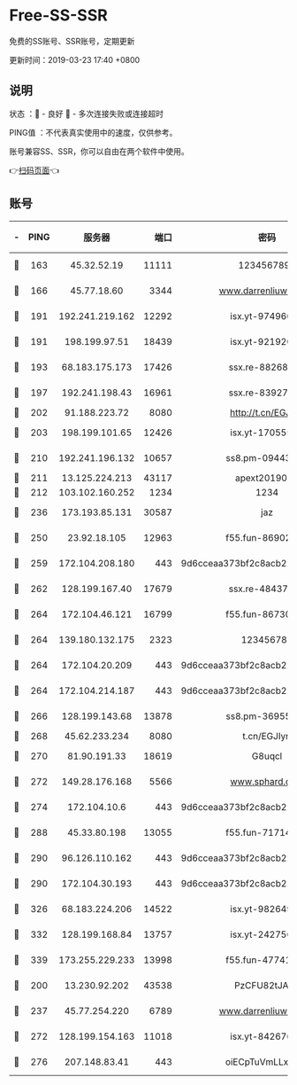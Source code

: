 # Free-SS-SSR

免费的SS账号、SSR账号，定期更新

更新时间：2019-03-23 17:40 +0800

## 说明

状态     ：🙂 - 良好 🙁 - 多次连接失败或连接超时

PING值   ：不代表真实使用中的速度，仅供参考。

账号兼容SS、SSR，你可以自由在两个软件中使用。

👉[扫码页面](https://liesauer.github.io/Free-SS-SSR/)👈

## 账号

|-|PING|服务器|端口|密码|加密方式|区域|
|:----:|:----:|:-----:|-----:|:----:|:----:|:----:|
|🙂|163|45.32.52.19|11111|1234567890|aes-256-cfb|JP|
|🙂|166|45.77.18.60|3344|www.darrenliuwei.com|aes-256-cfb|JP|
|🙂|191|192.241.219.162|12292|isx.yt-97496097|aes-256-cfb|US|
|🙂|191|198.199.97.51|18439|isx.yt-92192030|aes-256-cfb|US|
|🙂|193|68.183.175.173|17426|ssx.re-88268123|aes-256-cfb|US|
|🙂|197|192.241.198.43|16961|ssx.re-83927366|aes-256-cfb|US|
|🙂|202|91.188.223.72|8080|http://t.cn/EGJIyrl|rc4-md5|RU|
|🙂|203|198.199.101.65|12426|isx.yt-17055580|aes-256-cfb|US|
|🙂|210|192.241.196.132|10657|ss8.pm-09443991|aes-256-cfb|US|
|🙂|211|13.125.224.213|43117|apext2019005|chacha20|KR|
|🙂|212|103.102.160.252|1234|1234|rc4-md5|JP|
|🙂|236|173.193.85.131|30587|jaz|aes-256-cfb|US|
|🙂|250|23.92.18.105|12963|f55.fun-86902883|aes-256-cfb|US|
|🙂|259|172.104.208.180|443|9d6cceaa373bf2c8acb22e60b6a58be6|aes-256-cfb|US|
|🙂|262|128.199.167.40|17679|ssx.re-48437316|aes-256-cfb|SG|
|🙂|264|172.104.46.121|16799|f55.fun-86730796|aes-256-cfb|SG|
|🙂|264|139.180.132.175|2323|123456789|aes-256-cfb|SG|
|🙂|264|172.104.20.209|443|9d6cceaa373bf2c8acb22e60b6a58be6|aes-256-cfb|US|
|🙂|264|172.104.214.187|443|9d6cceaa373bf2c8acb22e60b6a58be6|aes-256-cfb|US|
|🙂|266|128.199.143.68|13878|ss8.pm-36955198|aes-256-cfb|SG|
|🙂|268|45.62.233.234|8080|t.cn/EGJIyrl|rc4-md5|CA|
|🙂|270|81.90.191.33|18619|G8uqcl|aes-256-cfb|US|
|🙂|272|149.28.176.168|5566|www.sphard.com|aes-256-cfb|AU|
|🙂|274|172.104.10.6|443|9d6cceaa373bf2c8acb22e60b6a58be6|aes-256-cfb|US|
|🙂|288|45.33.80.198|13055|f55.fun-71714791|aes-256-cfb|US|
|🙂|290|96.126.110.162|443|9d6cceaa373bf2c8acb22e60b6a58be6|aes-256-cfb|US|
|🙂|290|172.104.30.193|443|9d6cceaa373bf2c8acb22e60b6a58be6|aes-256-cfb|US|
|🙂|326|68.183.224.206|14522|isx.yt-98264909|aes-256-cfb|SG|
|🙂|332|128.199.168.84|13757|isx.yt-24275620|aes-256-cfb|SG|
|🙂|339|173.255.229.233|13998|f55.fun-47741673|aes-256-cfb|US|
|🙂|200|13.230.92.202|43538|PzCFU82tJAdZ|aes-256-cfb|JP|
|🙂|237|45.77.254.220|6789|www.darrenliuwei.com|aes-256-cfb|SG|
|🙂|272|128.199.154.163|11018|isx.yt-84267636|aes-256-cfb|SG|
|🙂|276|207.148.83.41|443|oiECpTuVmLLxk4Ts|aes-256-cfb|AU|
